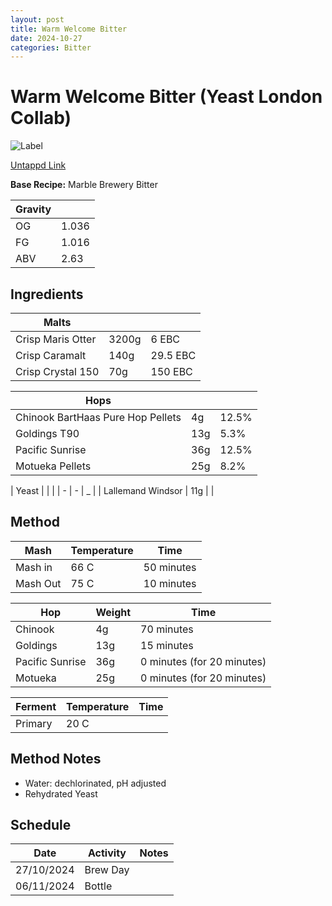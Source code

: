 ```yaml
---
layout: post
title: Warm Welcome Bitter
date: 2024-10-27
categories: Bitter
---
```

# Warm Welcome Bitter (Yeast London Collab)

![Label](https://assets.untappd.com/site/beer_logos_hd/beer-6063505_2d514_hd.jpeg)

[Untappd Link](https://untp.beer/3M725)

__Base Recipe:__ Marble Brewery Bitter

| Gravity |  |
| - | - |
| OG | 1.036 |
| FG | 1.016 |
| ABV | 2.63 |


## Ingredients

| Malts |  | |
| - | - | - |
| Crisp Maris Otter | 3200g | 6 EBC |
| Crisp Caramalt | 140g | 29.5 EBC |
| Crisp Crystal 150 | 70g | 150 EBC |

| Hops |  | |
| - | - | - |
| Chinook BartHaas Pure Hop Pellets | 4g | 12.5% |
| Goldings T90 | 13g | 5.3% |
| Pacific Sunrise | 36g | 12.5% |
| Motueka Pellets | 25g | 8.2% |

| Yeast |  | |
| - | - | _ |
| Lallemand Windsor | 11g | |


## Method

| Mash | Temperature | Time |
| - | - | - |
| Mash in | 66 C | 50 minutes |
| Mash Out | 75 C | 10 minutes |

| Hop | Weight | Time |
| - | - | - |
| Chinook | 4g | 70 minutes |
| Goldings | 13g | 15 minutes |
| Pacific Sunrise | 36g | 0 minutes (for 20 minutes) |
| Motueka | 25g | 0 minutes (for 20 minutes) |

| Ferment | Temperature | Time |
| - | - | - |
| Primary | 20 C |  |


## Method Notes

- Water: dechlorinated, pH adjusted
- Rehydrated Yeast


## Schedule

| Date | Activity | Notes |
| - | - | - |
| 27/10/2024 | Brew Day |  |
| 06/11/2024 | Bottle |  |

